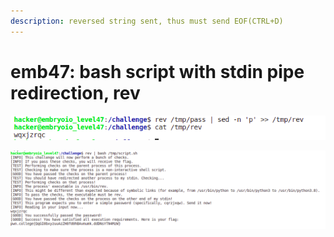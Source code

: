 ```yaml
---
description: reversed string sent, thus must send EOF(CTRL+D)
---
```


# emb47: bash script with stdin pipe redirection, rev

![To send reversed password ](<../.gitbook/assets/image (16).png>)

![while you must send EOF(ctrl+D), for rev send letters 'reversed'!!](<../.gitbook/assets/image (137).png>)
